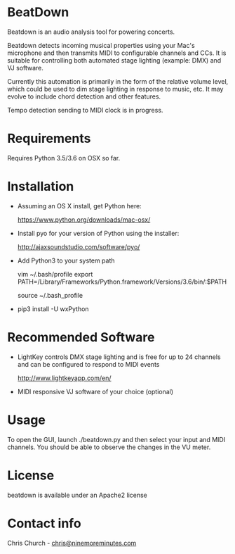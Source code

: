 BeatDown
========

Beatdown is an audio analysis tool for powering concerts.

Beatdown detects incoming musical properties using your Mac's microphone and then transmits MIDI to configurable channels and CCs. It is suitable for controlling both automated stage lighting (example: DMX) and VJ software.

Currently this automation is primarily in the form of the relative volume level, which could be used to dim stage lighting in response to music, etc. It may evolve to include chord detection and other features.

Tempo detection sending to MIDI clock is in progress.

Requirements
============

Requires Python 3.5/3.6 on OSX so far.

Installation
============

* Assuming an OS X install, get Python here:
 
    https://www.python.org/downloads/mac-osx/

* Install pyo for your version of Python using the installer: 
  
    http://ajaxsoundstudio.com/software/pyo/

* Add Python3 to your system path

    vim ~/.bash/profile
    export PATH=/Library/Frameworks/Python.framework/Versions/3.6/bin/:$PATH
   
    source ~/.bash_profile

* pip3 install -U wxPython

Recommended Software
====================

* LightKey controls DMX stage lighting and is free for up to 24 channels and can be configured to respond to MIDI events

    http://www.lightkeyapp.com/en/

* MIDI responsive VJ software of your choice (optional)

Usage
=====

To open the GUI, launch ./beatdown.py and then select your input and MIDI channels.  You should be able to observe the changes in the VU meter.

License
=======

beatdown is available under an Apache2 license

Contact info
============

Chris Church - chris@ninemoreminutes.com


